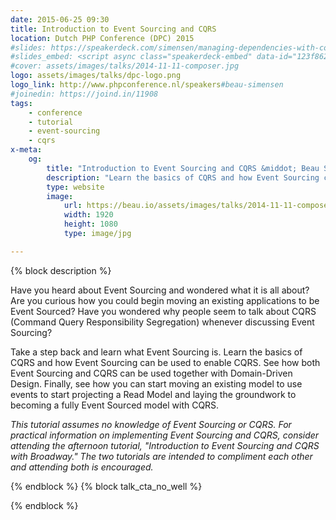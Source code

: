 ```yaml
---
date: 2015-06-25 09:30
title: Introduction to Event Sourcing and CQRS
location: Dutch PHP Conference (DPC) 2015
#slides: https://speakerdeck.com/simensen/managing-dependencies-with-composer-php-world-2014
#slides_embed: <script async class="speakerdeck-embed" data-id="123f86204bf401329b467e55d489251a" data-ratio="1.77777777777778" src="//speakerdeck.com/assets/embed.js"></script>
#cover: assets/images/talks/2014-11-11-composer.jpg
logo: assets/images/talks/dpc-logo.png
logo_link: http://www.phpconference.nl/speakers#beau-simensen
#joinedin: https://joind.in/11908
tags:
    - conference
    - tutorial
    - event-sourcing
    - cqrs
x-meta:
    og:
        title: "Introduction to Event Sourcing and CQRS &middot; Beau Simensen &middot; dflydev"
        description: "Learn the basics of CQRS and how Event Sourcing can be used to enable CQRS."
        type: website
        image:
            url: https://beau.io/assets/images/talks/2014-11-11-composer.jpg
            width: 1920
            height: 1080
            type: image/jpg

---
```

{% block description %}

Have you heard about Event Sourcing and wondered what it is all about? Are you curious how you could begin moving an existing applications to be Event Sourced? Have you wondered why people seem to talk about CQRS (Command Query Responsibility Segregation) whenever discussing Event Sourcing?

Take a step back and learn what Event Sourcing is. Learn the basics of CQRS and how Event Sourcing can be used to enable CQRS. See how both Event Sourcing and CQRS can be used together with Domain-Driven Design. Finally, see how you can start moving an existing model to use events to start projecting a Read Model and laying the groundwork to becoming a fully Event Sourced model with CQRS.

*This tutorial assumes no knowledge of Event Sourcing or CQRS. For practical information on implementing Event Sourcing and CQRS, consider attending the afternoon tutorial, "Introduction to Event Sourcing and CQRS with Broadway." The two tutorials are intended to compliment each other and attending both is encouraged.*

{% endblock %}
{% block talk_cta_no_well %}
<script src="https://app.convertkit.com/landing_pages/766.js?orient=horz&ref=beau.io-dpc-escqrs"></script>
{% endblock  %}
